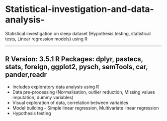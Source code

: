 # Statistical-investigation-and-data-analysis-
Statistical investigation on sleep dataset (Hypothesis testing, statistical tests, Linear regression models) using R

---
R Version: 3.5.1
R Packages: dplyr, pastecs, stats, foreign, ggplot2, pysch, semTools, car, pander,readr 
---

* Includes exploratory data analysis using R
* Data pre-processing (Normalisation, outlier reduction, Missing values imputation, dummy variables)
* Visual exploration of data, correlation between variables
* Model building - Simple linear regression, Multivariate linear regression
* Hypothesis testing


